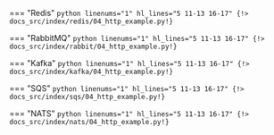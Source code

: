 === "Redis"
    ```python linenums="1" hl_lines="5 11-13 16-17"
    {!> docs_src/index/redis/04_http_example.py!}
    ```

=== "RabbitMQ"
    ```python linenums="1" hl_lines="5 11-13 16-17"
    {!> docs_src/index/rabbit/04_http_example.py!}
    ```

=== "Kafka"
    ```python linenums="1" hl_lines="5 11-13 16-17"
    {!> docs_src/index/kafka/04_http_example.py!}
    ```

=== "SQS"
    ```python linenums="1" hl_lines="5 11-13 16-17"
    {!> docs_src/index/sqs/04_http_example.py!}
    ```

=== "NATS"
    ```python linenums="1" hl_lines="5 11-13 16-17"
    {!> docs_src/index/nats/04_http_example.py!}
    ```